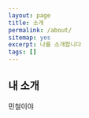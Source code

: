 ```yaml
---
layout: page
title: 소개
permalink: /about/
sitemap: yes
excerpt: 나를 소개합니다
tags: []
---
```


## 내 소개

민철이야


